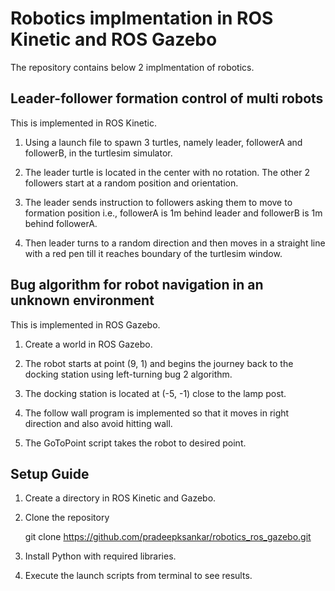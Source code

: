 # Robotics implmentation in ROS Kinetic and ROS Gazebo

The repository contains below 2 implmentation of robotics.

## Leader-follower formation control of multi robots

This is implemented in ROS Kinetic.

1. Using a launch file to spawn 3 turtles, namely leader, followerA and followerB, in the turtlesim simulator.

2. The leader turtle is located in the center with no rotation. The other 2 followers start at a random position and orientation.

3. The leader sends instruction to followers asking them to move to formation position i.e., followerA is 1m behind leader and followerB is 1m behind followerA.

4. Then leader turns to a random direction and then moves in a straight line with a red pen till it reaches boundary of the turtlesim window.

## Bug algorithm for robot navigation in an unknown environment

This is implemented in ROS Gazebo.

1. Create a world in ROS Gazebo.

2. The robot starts at point (9, 1) and begins the journey back to the docking station using left-turning bug 2 algorithm.

3. The docking station is located at (-5, -1) close to the lamp post.

4. The follow wall program is implemented so that it moves in right direction and also avoid hitting wall.

5. The GoToPoint script takes the robot to desired point.

## Setup Guide

1. Create a directory in ROS Kinetic and Gazebo.

2. Clone the repository

   git clone https://github.com/pradeepksankar/robotics_ros_gazebo.git
   
3. Install Python with required libraries.

4. Execute the launch scripts from terminal to see results.